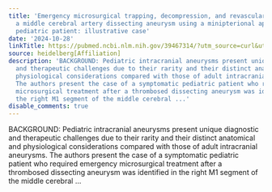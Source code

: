 ```yaml
---
title: 'Emergency microsurgical trapping, decompression, and revascularization of
  a middle cerebral artery dissecting aneurysm using a minipterional approach in a
  pediatric patient: illustrative case'
date: '2024-10-28'
linkTitle: https://pubmed.ncbi.nlm.nih.gov/39467314/?utm_source=curl&utm_medium=rss&utm_campaign=pubmed-2&utm_content=1FakS-2QOkCT8HsMOQP1bCRQ4YzyumYOmxmF0moLsQ3dFB1E9V&fc=20220326224207&ff=20241028182403&v=2.18.0.post9+e462414
source: heidelberg[Affiliation]
description: 'BACKGROUND: Pediatric intracranial aneurysms present unique diagnostic
  and therapeutic challenges due to their rarity and their distinct anatomical and
  physiological considerations compared with those of adult intracranial aneurysms.
  The authors present the case of a symptomatic pediatric patient who required emergency
  microsurgical treatment after a thrombosed dissecting aneurysm was identified in
  the right M1 segment of the middle cerebral ...'
disable_comments: true
---
```

BACKGROUND: Pediatric intracranial aneurysms present unique diagnostic and therapeutic challenges due to their rarity and their distinct anatomical and physiological considerations compared with those of adult intracranial aneurysms. The authors present the case of a symptomatic pediatric patient who required emergency microsurgical treatment after a thrombosed dissecting aneurysm was identified in the right M1 segment of the middle cerebral ...
